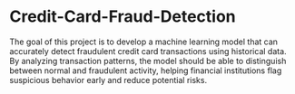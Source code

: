 # Credit-Card-Fraud-Detection
The goal of this project is to develop a machine learning model that can accurately detect fraudulent credit card transactions using historical data.
By analyzing transaction patterns, the model should be able to distinguish between normal and fraudulent activity, helping financial institutions flag suspicious behavior early and reduce potential risks.
